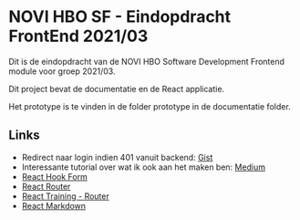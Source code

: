 # NOVI HBO SF - Eindopdracht FrontEnd 2021/03

Dit is de eindopdracht van de NOVI HBO Software Development Frontend module voor groep 2021/03.

Dit project bevat de documentatie en de React applicatie.

Het prototype is te vinden in de folder prototype in de documentatie folder.

## Links

* Redirect naar login indien 401 vanuit backend: [Gist](https://gist.github.com/bmnepali/fa0603d97e7fa0eb2d7ac9be7e50224b)
* Interessante tutorial over wat ik ook aan het maken ben:
[Medium](https://medium.com/@nima.2004hkh/how-to-creating-a-note-taking-app-with-react-and-localstorage-aaf0f3da8c82)
* [React Hook Form](https://react-hook-form.com/advanced-usage)
* [React Router](https://reactrouter.com/web/example/custom-link)
* [React Training - Router](https://reacttraining.com/blog/react-router-v5-1/)
* [React Markdown](https://github.com/remarkjs/react-markdown)
